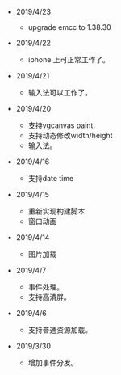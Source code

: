 * 2019/4/23
  * upgrade emcc to 1.38.30

* 2019/4/22
  * iphone 上可正常工作了。

* 2019/4/21
  * 输入法可以工作了。

* 2019/4/20
  * 支持vgcanvas paint.
  * 支持动态修改width/height
  * 输入法。

* 2019/4/16
  * 支持date time

* 2019/4/15
  * 重新实现构建脚本
  * 窗口动画

* 2019/4/14
  * 图片加载

* 2019/4/7
  * 事件处理。
  * 支持高清屏。

* 2019/4/6
  * 支持普通资源加载。
    
* 2019/3/30
  * 增加事件分发。
